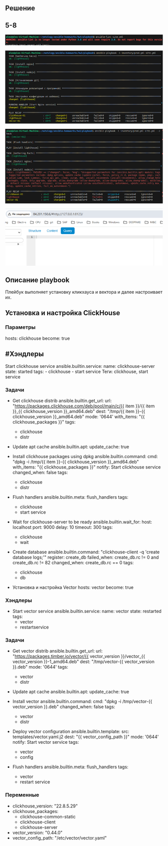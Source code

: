 ## Решение

## 5-8
![Figure 1-1](https://github.com/StudentIrgups/ansible-homeworks/blob/main/hw3/images/1.png?raw=true)

![Figure 1-1](https://github.com/StudentIrgups/ansible-homeworks/blob/main/hw3/images/2.png?raw=true)

![Figure 1-1](https://github.com/StudentIrgups/ansible-homeworks/blob/main/hw3/images/3.png?raw=true)

![Figure 1-1](https://github.com/StudentIrgups/ansible-homeworks/blob/main/hw3/images/4.png?raw=true)


## Описание playbook
Плейбук выполняет установку кликхауса и вектора и далее настроивает их.

## Установка и настройка ClickHouse
### Параметры
  hosts: clickhouse
  become: true

## #Хэндлеры
Start clickhouse service
  ansible.builtin.service:
	name: clickhouse-server
	state: started
  tags:
	- clickhouse
	- start service
Теги: clickhouse, start service

### Задачи
* Get clickhouse distrib
  ansible.builtin.get_url:
	url: "https://packages.clickhouse.com/deb/pool/main/c/{{ item }}/{{ item }}_{{ clickhouse_version }}_amd64.deb"
	dest: "/tmp/{{ item }}-{{ clickhouse_version }}_amd64.deb"
	mode: '0644'
  with_items: "{{ clickhouse_packages }}"
  tags:
	- clickhouse
	- distr

* Update apt cache
  ansible.builtin.apt:
	update_cache: true

* Install clickhouse packages using dpkg
  ansible.builtin.command:
	cmd: "dpkg -i /tmp/{{ item }}-{{ clickhouse_version }}_amd64.deb"
  with_items: "{{ clickhouse_packages }}"
  notify: Start clickhouse service
  changed_when: false
  tags:
	- clickhouse
	- distr
	
* Flush handlers
  ansible.builtin.meta: flush_handlers
  tags:
	- clickhouse
	- start service

* Wait for clickhouse-server to be ready
  ansible.builtin.wait_for:
	host: localhost
	port: 9000
	delay: 10
	timeout: 300
  tags:
	- clickhouse
	- wait

* Create database
  ansible.builtin.command: "clickhouse-client -q 'create database logs;'"
  register: create_db
  failed_when: create_db.rc != 0 and create_db.rc != 82
  changed_when: create_db.rc == 0
  tags:
	- clickhouse
	- db

* Установка и настройка Vector
  hosts: vector
  become: true

### Хэндлеры
* Start vector service
  ansible.builtin.service:
	name: vector
	state: restarted
  tags:
	- vector
	- restartservice

### Задачи
* Get vector distrib
  ansible.builtin.get_url:
	url: "https://packages.timber.io/vector/{{ vector_version }}/vector_{{ vector_version }}-1_amd64.deb"
	dest: "/tmp/vector-{{ vector_version }}.deb"
	mode: '0644'
  tags:
	- vector
	- distr

* Update apt cache
  ansible.builtin.apt:
	update_cache: true

* Install vector
  ansible.builtin.command:
	cmd: "dpkg -i /tmp/vector-{{ vector_version }}.deb"
  changed_when: false
  tags:
	- vector
	- distr

* Deploy vector configuration
  ansible.builtin.template:
	src: templates/vector.yaml.j2
	dest: "{{ vector_config_path }}"
	mode: '0644'
  notify: Start vector service
  tags:
	- vector
	- config

* Flush handlers
  ansible.builtin.meta: flush_handlers
  tags:
	- vector
	- restart service

### Переменные
* clickhouse_version: "22.8.5.29"
* clickhouse_packages:
  - clickhouse-common-static
  - clickhouse-client
  - clickhouse-server
* vector_version: "0.44.0"
* vector_config_path: "/etc/vector/vector.yaml"